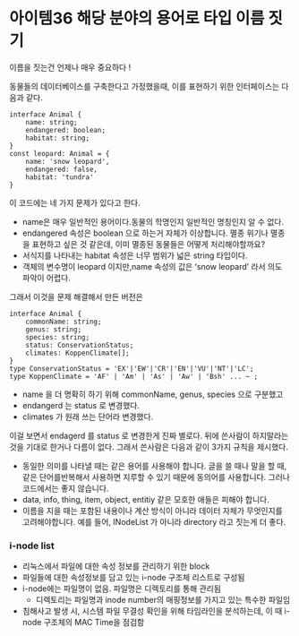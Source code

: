 # 아이템36 해당 분야의 용어로 타입 이름 짓기

이름을 짓는건 언제나 매우 중요하다 ! 

동물들의 데이터베이스를 구축한다고 가정했을때, 이를 표현하기 위한 인터페이스는 다음과 같다.

```tsx
interface Animal {
	name: string;
	endangered: boolean;
	habitat: string;
}
const leopard: Animal = {
	name: 'snow leopard',
	endangered: false,
	habitat: 'tundra'
}
```

이 코드에는 네 가지 문제가 있다고 한다.

- name은 매우 일반적인 용어이다.동물의 학명인지 일반적인 명칭인지 알 수 없다.
- endangered 속성은 boolean 으로 하는거 자체가 이상합니다. 멸종 위기나 멸종을 표현하고 싶은 것 같은데, 이미 멸종된 동물들은 어떻게 처리해야할까요?
- 서식지를 나타내는 habitat 속성은 너무 범위가 넓은 string 타입이다.
- 객체의 변수명이 leopard 이지만,name 속성의 값은 ‘snow leopard’ 라서 의도 파악이 어렵다.

그래서 이것을 문제 해결해서 만든 버전은

```tsx
interface Animal {
    commonName: string;
    genus: string;
    species: string;
    status: ConservationStatus;
    climates: KoppenClimate[];
}
type ConservationStatus = 'EX'|'EW'|'CR'|'EN'|'VU'|'NT'|'LC';
type KoppenClimate = 'AF' | 'Am' | 'As' | 'Aw' | 'Bsh' ... ~ ;
```

- name 을 더 명확히 하기 위해 commonName, genus, species 으로 구분했고
- endangerd 는 status 로 변경했다.
- climates 가 원래 쓰는 단어라 변경했다.

이걸 보면서 endagerd 를 status 로 변경한게 진짜 별로다. 뒤에 쓴사람이 하지말라는 것을 기대로 한거나 다름이 없다. 그래서 쓴사람은 다음과 같이 3가지 규칙을 제시했다.

- 동일한 의미를 나타낼 때는 같은 용어를 사용해야 합니다. 글을 쓸 때나 말을 할 때, 같은 단어를반복해서 사용하면 지루할 수 있기 때문에 동의어를 사용합니다. 그러나 코드에서는 좋지 않습니다.
- data, info, thing, item, object, entitiy 같은 모호한 애들은 피해야 합니다.
- 이름을 지을 때는 포함된 내용이나 계산 방식이 아니라 데이터 자체가 무엇인지를 고려해야합니다. 예를 들어, INodeList 가 아니라 directory 라고 짓는게 더 좋다.

### i-node list

- 리눅스에서 파일에 대한 속성 정보를 관리하기 위한 block
- 파일들에 대한 속성정보를 담고 있는 i-node 구조체 리스트로 구성됨
- i-node에는 파일명이 없음. 파일명은 디렉토리를 통해 관리됨
    - 디렉토리는 파일명과 inode number의 매핑정보를 가지고 있는 특수한 파일임
- 침해사고 발생 시, 시스템 파일 무결성 확인을 위해 타임라인을 분석하는데, 이 때 i-node 구조체의 MAC Time을 점검함
